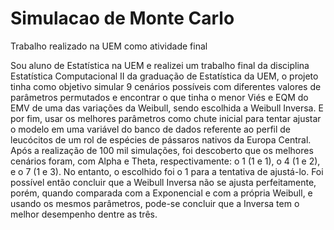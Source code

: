 # Simulacao de Monte Carlo
Trabalho realizado na UEM como atividade final

Sou aluno de Estatística na UEM e realizei um trabalho final da disciplina Estatística Computacional II da graduação de Estatística da UEM, 
o projeto tinha como objetivo simular 9 cenários possíveis com diferentes valores de parâmetros permutados e encontrar o que tinha o menor Viés 
e EQM do EMV de uma das variações da Weibull, sendo escolhida a Weibull Inversa. 
E por fim, usar os melhores parâmetros como chute inicial para tentar ajustar o modelo em uma variável do banco de dados referente ao perfil de 
leucócitos de um rol de espécies de pássaros nativos da Europa Central.
Após a realização de 100 mil simulações, foi descoberto que os melhores cenários foram, com Alpha e Theta, respectivamente: o 1 (1 e 1), o 4 (1 e 2), 
e o 7 (1 e 3). No entanto, o escolhido foi o 1 para a tentativa de ajustá-lo. 
Foi possível então concluir que a Weibull Inversa não se ajusta perfeitamente, porém, quando comparada com a Exponencial e com a própria Weibull, 
e usando os mesmos parâmetros, pode-se concluir que a Inversa tem o melhor desempenho dentre as três.
